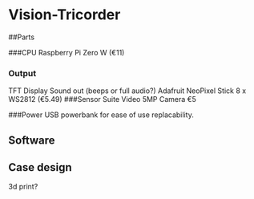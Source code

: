 # Vision-Tricorder


##Parts

###CPU
Raspberry Pi Zero W (€11)

### Output
TFT Display
Sound out (beeps or full audio?)
Adafruit NeoPixel Stick 8 x WS2812 (€5.49)
###Sensor Suite
Video 5MP Camera €5

###Power
USB powerbank for ease of use replacability.

## Software



## Case design

3d print?